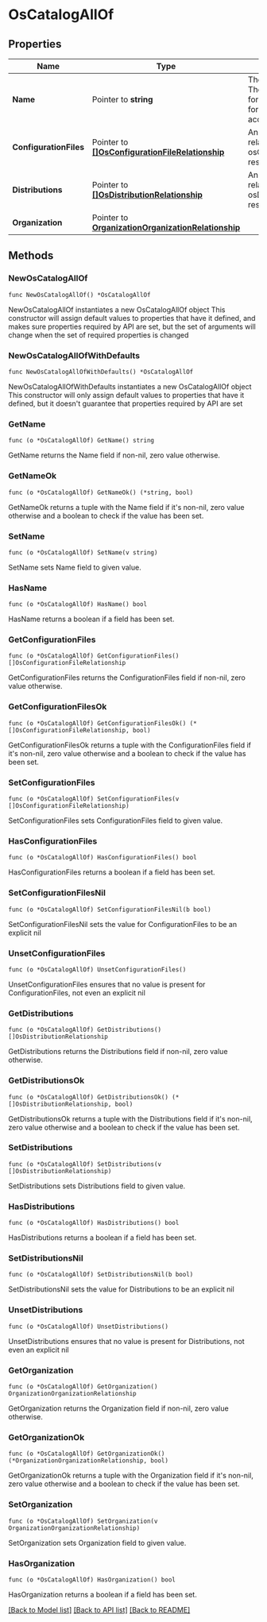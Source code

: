 # OsCatalogAllOf

## Properties

Name | Type | Description | Notes
------------ | ------------- | ------------- | -------------
**Name** | Pointer to **string** | The catalog name. There will be one for system and one for each user account. | [optional] 
**ConfigurationFiles** | Pointer to [**[]OsConfigurationFileRelationship**](os.ConfigurationFile.Relationship.md) | An array of relationships to osConfigurationFile resources. | [optional] 
**Distributions** | Pointer to [**[]OsDistributionRelationship**](os.Distribution.Relationship.md) | An array of relationships to osDistribution resources. | [optional] 
**Organization** | Pointer to [**OrganizationOrganizationRelationship**](organization.Organization.Relationship.md) |  | [optional] 

## Methods

### NewOsCatalogAllOf

`func NewOsCatalogAllOf() *OsCatalogAllOf`

NewOsCatalogAllOf instantiates a new OsCatalogAllOf object
This constructor will assign default values to properties that have it defined,
and makes sure properties required by API are set, but the set of arguments
will change when the set of required properties is changed

### NewOsCatalogAllOfWithDefaults

`func NewOsCatalogAllOfWithDefaults() *OsCatalogAllOf`

NewOsCatalogAllOfWithDefaults instantiates a new OsCatalogAllOf object
This constructor will only assign default values to properties that have it defined,
but it doesn't guarantee that properties required by API are set

### GetName

`func (o *OsCatalogAllOf) GetName() string`

GetName returns the Name field if non-nil, zero value otherwise.

### GetNameOk

`func (o *OsCatalogAllOf) GetNameOk() (*string, bool)`

GetNameOk returns a tuple with the Name field if it's non-nil, zero value otherwise
and a boolean to check if the value has been set.

### SetName

`func (o *OsCatalogAllOf) SetName(v string)`

SetName sets Name field to given value.

### HasName

`func (o *OsCatalogAllOf) HasName() bool`

HasName returns a boolean if a field has been set.

### GetConfigurationFiles

`func (o *OsCatalogAllOf) GetConfigurationFiles() []OsConfigurationFileRelationship`

GetConfigurationFiles returns the ConfigurationFiles field if non-nil, zero value otherwise.

### GetConfigurationFilesOk

`func (o *OsCatalogAllOf) GetConfigurationFilesOk() (*[]OsConfigurationFileRelationship, bool)`

GetConfigurationFilesOk returns a tuple with the ConfigurationFiles field if it's non-nil, zero value otherwise
and a boolean to check if the value has been set.

### SetConfigurationFiles

`func (o *OsCatalogAllOf) SetConfigurationFiles(v []OsConfigurationFileRelationship)`

SetConfigurationFiles sets ConfigurationFiles field to given value.

### HasConfigurationFiles

`func (o *OsCatalogAllOf) HasConfigurationFiles() bool`

HasConfigurationFiles returns a boolean if a field has been set.

### SetConfigurationFilesNil

`func (o *OsCatalogAllOf) SetConfigurationFilesNil(b bool)`

 SetConfigurationFilesNil sets the value for ConfigurationFiles to be an explicit nil

### UnsetConfigurationFiles
`func (o *OsCatalogAllOf) UnsetConfigurationFiles()`

UnsetConfigurationFiles ensures that no value is present for ConfigurationFiles, not even an explicit nil
### GetDistributions

`func (o *OsCatalogAllOf) GetDistributions() []OsDistributionRelationship`

GetDistributions returns the Distributions field if non-nil, zero value otherwise.

### GetDistributionsOk

`func (o *OsCatalogAllOf) GetDistributionsOk() (*[]OsDistributionRelationship, bool)`

GetDistributionsOk returns a tuple with the Distributions field if it's non-nil, zero value otherwise
and a boolean to check if the value has been set.

### SetDistributions

`func (o *OsCatalogAllOf) SetDistributions(v []OsDistributionRelationship)`

SetDistributions sets Distributions field to given value.

### HasDistributions

`func (o *OsCatalogAllOf) HasDistributions() bool`

HasDistributions returns a boolean if a field has been set.

### SetDistributionsNil

`func (o *OsCatalogAllOf) SetDistributionsNil(b bool)`

 SetDistributionsNil sets the value for Distributions to be an explicit nil

### UnsetDistributions
`func (o *OsCatalogAllOf) UnsetDistributions()`

UnsetDistributions ensures that no value is present for Distributions, not even an explicit nil
### GetOrganization

`func (o *OsCatalogAllOf) GetOrganization() OrganizationOrganizationRelationship`

GetOrganization returns the Organization field if non-nil, zero value otherwise.

### GetOrganizationOk

`func (o *OsCatalogAllOf) GetOrganizationOk() (*OrganizationOrganizationRelationship, bool)`

GetOrganizationOk returns a tuple with the Organization field if it's non-nil, zero value otherwise
and a boolean to check if the value has been set.

### SetOrganization

`func (o *OsCatalogAllOf) SetOrganization(v OrganizationOrganizationRelationship)`

SetOrganization sets Organization field to given value.

### HasOrganization

`func (o *OsCatalogAllOf) HasOrganization() bool`

HasOrganization returns a boolean if a field has been set.


[[Back to Model list]](../README.md#documentation-for-models) [[Back to API list]](../README.md#documentation-for-api-endpoints) [[Back to README]](../README.md)


